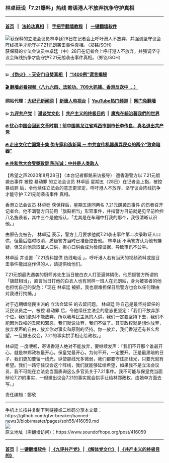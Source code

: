 ### 林卓廷设「7.21爆料」热线 寄语港人不放弃抗争守护真相
------------------------

#### [首页](https://github.com/gfw-breaker/banned-news3/blob/master/README.md) &nbsp;&nbsp;|&nbsp;&nbsp; [法轮功真相](https://github.com/begood0513/basic/blob/master/README.md)  &nbsp;&nbsp;|&nbsp;&nbsp; [手把手翻墙教程](https://github.com/gfw-breaker/guides/wiki)  &nbsp;&nbsp;|&nbsp;&nbsp; [一键翻墙软件](https://github.com/gfw-breaker/nogfw/blob/master/README.md)  



<div><img alt="获保释的立法会议员林卓廷28日在记者会上呼吁港人不放弃，并强调坚守议会阵线抗争才能守护7.21元朗袭击事件真相。（郑铭/SOH）" src="https://img.soundofhope.org/2020-08/img_6021-1598623849866.jpg"/>
<br/><figcaption class="caption">
 获保释的立法会议员林卓廷（中）28日在记者会上呼吁港人不放弃，并强调坚守议会阵线抗争才能守护7.21元朗袭击事件真相。（郑铭/SOH）
</figcaption></div><hr/>

#### 💥 [《伪火》 - 天安门自焚真相 ](http://141.164.51.119:10000/videos/blog/weihuo.html)&nbsp; |&nbsp; [“1400例”谎言揭秘  ](http://141.164.51.119:10000/videos/blog/jiexi1400.html)

#### [ 🎬  翻墙必看视频（八九六四、法轮功、709大抓捕、香港反送中 ...）](https://github.com/gfw-breaker/links/blob/master/banned.md)

#### 网站代理：[大纪元新闻网](http://167.172.10.89:10080/gb/) &nbsp;|&nbsp; [新唐人电视台](http://167.172.10.89:8808/gb/)  &nbsp;|&nbsp; [YouTube热门频道](http://158.247.203.241/youtube.html) &nbsp;|&nbsp; [网门免翻墙](http://158.247.203.241:11000/show.aspx?name=ogHome)

#### 💥 [九评共产党](http://141.164.51.119:10000/videos/res/jiuping/)&nbsp; |&nbsp; [漫谈党文化](http://141.164.51.119:10000/videos/res/mtdwh/)&nbsp; |&nbsp; [共产主义的终极目的](http://141.164.51.119:10000/videos/res/zjmd/)&nbsp; |&nbsp; [魔鬼在統治著我們的世界](http://141.164.51.119:10000/videos/res/TheSpecter/)  

#### [ 🔥  忧心中国会回到文革时期！前中国黑龙江省鸡西市副市长李传良，真名退出共产党](http://141.164.51.119:10000/videos/news/quit01.html)

#### [ 🔥  走出文化亡国第十集 伪专家和造新闻 － 中共宣传机器愚弄民众的两个“致命暗器”](http://141.164.51.119:10000/videos/news/../res/zcwhwg/index.html)

#### [ 🔥  共和党大会受邀致辞 陈光诚：中共是人类敌人](http://141.164.51.119:10000/videos/news/cgc.html)

<div><div class="Content__Wrapper sc-1bvya0-0 grZQxZ">
 <p class="meta-top">
  <span class="meta">
   【希望之声2020年8月28日】（本台记者鄭銘采访报导）
  </span>
  遭香港警方以
  <ok href="/term/360592">
   7.21元朗袭击事件
  </ok>
  被控
  <ok href="/term/91786">
   暴动罪
  </ok>
  的立法会议员
  <ok href="/term/3918">
   林卓廷
  </ok>
  星期五（28日）在记者会上指，被控
  <ok href="/term/91786">
   暴动罪
  </ok>
  后，令他续任立法会的意志更坚定，呼吁港人不放弃，坚守议会阵线抗争才能守护
  <ok href="/term/360592">
   7.21元朗袭击事件
  </ok>
  真相。
 </p>
 <p>
  香港立法会议员
  <ok href="/term/3918">
   林卓廷
  </ok>
  获保释后，星期五连同两名
  <ok href="/term/360592">
   7.21元朗袭击事件
  </ok>
  的伤者召开记者会。他不满警方日前用「旗鼓相当」形容事件，并指警方目前就是见早前检控八名施袭者，其中三个是他指认，「尤其是在车厢中打我的那个，我很清晰认识他。」
 </p>
 <div class="AD_Embed__Wrap-sc-1xslmin-0 igMuqX module desktop">
  <div>
  </div>
 </div>
 <p>
  由原告变被告，
  <ok href="/term/3918">
   林卓廷
  </ok>
  表示，警方上月要求他就7.21袭击事件第二次录取证人口供，但最后临时取消，质疑警方当时已准备控告他。
  <ok href="/term/3918">
   林卓廷
  </ok>
  不满警方认为他有嫌疑，但又向他录取证人口供，担心口供会成为检控证据，导致审讯不公平。
 </p>
 <p>
  <ok href="/term/3918">
   林卓廷
  </ok>
  并设置「7.21资料提供
  <ok href="/term/362404">
   热线电话
  </ok>
  」，呼吁港人若有当天的视频资料或是目击事件能出庭作供的人，请提供给他们。
 </p>
 <p>
  7.21元朗最先遇袭的厨师苏先生当日被白衣人打至遍体鳞伤，他质疑警方所谓的「旗鼓相当」，直言当日打他的白衣人也有同样一班人在元朗站，身为被害者的他也担忧自己的安危：「现在
  <ok href="/term/3918">
   林卓廷
  </ok>
  被抓，我也很难担保日后警方也会以任何理由对我进行拘捕。」
 </p>
 <p>
  对于近期缠绕民主派的
  <ok href="/term/362407">
   立法会延任
  </ok>
  的去留问题，
  <ok href="/term/3918">
   林卓廷
  </ok>
  称自己是最坚持留任的泛民议员之一，被控
  <ok href="/term/91786">
   暴动罪
  </ok>
  后，令他续任立法会的意志更坚定：「我们不放弃那个位，我们绝对不能放弃，所以我与民主派的人讲，我们一定要坚持下去，我们不能因为政权的丑陋和邪恶，我们就说放弃，我们不做了。其实政权就是想你放弃，放弃发声的自由，放弃你对事实和原则的坚持。你一放弃，我们香港还有甚么希望，一旦撤出议会，7.21的事实拱手相让给政权。」
 </p>
 <p>
  <ok href="/term/3918">
   林卓廷
  </ok>
  一度哽咽，寄语香港人绝对不能放弃，要继续发声：「我们不开那个谁最开心，就是林郑政权最开心，保皇党最开心，为何不开，一定要开。正是最黑暗的日子，我们更加要留一线光，纵使那线光多微弱，我们都要守住那线光，只要光就有希望。我们一路守住议会这个阵线，我们就能够延续希望，如果我不是立法会议员，我不可能在立法会当面质询这么多官员关于7.21事件。我不可能与保皇党当面辩论7.21的事实，一但撤出议会7.21的事实就会拱手让给林郑政权，由她单方面去写。」
 </p>
 <p class="meta-btm">
  责任编辑：鄭欣
 </p>
</div>
</div>
<hr/>
手机上长按并复制下列链接或二维码分享本文章：<br/>
https://github.com/gfw-breaker/banned-news3/blob/master/pages/soh55/416059.md <br/>
<a href='https://github.com/gfw-breaker/banned-news3/blob/master/pages/soh55/416059.md'><img src='https://github.com/gfw-breaker/banned-news3/blob/master/pages/soh55/416059.md.png'/></a> <br/>
原文地址（需翻墙访问）：https://www.soundofhope.org/post/416059


------------------------
#### [首页](https://github.com/gfw-breaker/banned-news3/blob/master/README.md) &nbsp;|&nbsp; [一键翻墙软件](https://github.com/gfw-breaker/nogfw/blob/master/README.md) &nbsp;| [《九评共产党》](https://github.com/gfw-breaker/9ping.md/blob/master/README.md#九评之一评共产党是什么) | [《解体党文化》](https://github.com/gfw-breaker/jtdwh.md/blob/master/README.md) | [《共产主义的终极目的》](https://github.com/gfw-breaker/gczydzjmd.md/blob/master/README.md)


<img src='http://gfw-breaker.win/banned-news3/pages/soh55/416059.md' width='0px' height='0px'/>